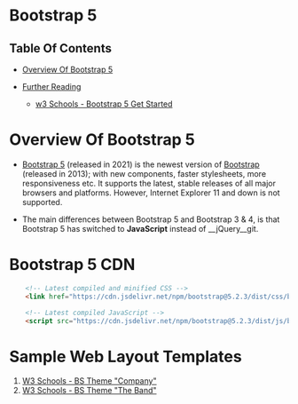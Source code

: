 # Bootstrap 5

## Table Of Contents
- [Overview Of Bootstrap 5](#Overview-Of-Bootstrap-5)

- [Further Reading]()
    - [w3 Schools - Bootstrap 5 Get Started](https://www.w3schools.com/bootstrap5/bootstrap_get_started.php)

# Overview Of Bootstrap 5
* [Bootstrap 5](https://www.w3schools.com/bootstrap5/index.php) (released in 2021) is the newest version of [Bootstrap](https://www.w3schools.com/bootstrap/default.asp) (released in 2013); with new components, faster stylesheets, more responsiveness etc. It supports the latest, stable releases of all major browsers and platforms. However, Internet Explorer 11 and down is not supported.

* The main differences between Bootstrap 5 and Bootstrap 3 & 4, is that Bootstrap 5 has switched to __JavaScript__ instead of __jQuery__git.

# Bootstrap 5 CDN

```html
    <!-- Latest compiled and minified CSS -->
    <link href="https://cdn.jsdelivr.net/npm/bootstrap@5.2.3/dist/css/bootstrap.min.css" rel="stylesheet">

    <!-- Latest compiled JavaScript -->
    <script src="https://cdn.jsdelivr.net/npm/bootstrap@5.2.3/dist/js/bootstrap.bundle.min.js"></script>
```

# Sample Web Layout Templates
1. [W3 Schools - BS Theme "Company"](https://www.w3schools.com/bootstrap/trybs_theme_company_full.htm#myPage)
2. [W3 Schools - BS Theme "The Band"](https://www.w3schools.com/bootstrap/bootstrap_theme_band.asp)